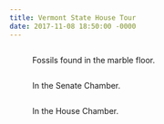 ```yaml
---
title: Vermont State House Tour
date: 2017-11-08 18:50:00 -0000
---
```

<figure><img src="/journal/images/statehouse1.jpg" alt="" /><figcaption><p>Fossils found in the marble floor.</p></figcaption></figure>

<figure><img src="/journal/images/statehouse2.jpg" alt="" /><figcaption><p>In the Senate Chamber.</p></figcaption></figure>

<figure><img src="/journal/images/statehouse3.jpg" alt="" /><figcaption><p>In the House Chamber.</p></figcaption></figure>

<figure><img src="/journal/images/statehouse4.jpg" alt="" /></figure>